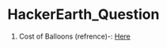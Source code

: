 # HackerEarth_Question
<ol>
  <li>
    Cost of Balloons (refrence)-: 
<a href="https://www.hackerearth.com/practice/basic-programming/input-output/basics-of-input-output/practice-problems/algorithm/mojtaba-prepares-contest-29b2a044/">Here </a>
  </li>
</ol>
 

